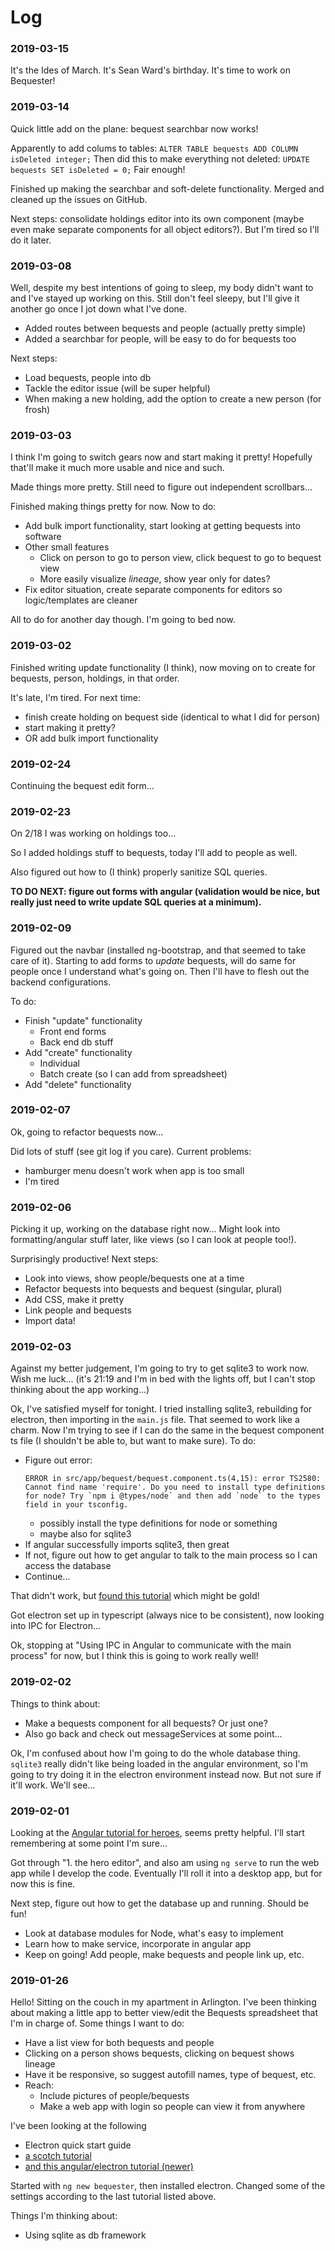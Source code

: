# Log

### 2019-03-15

It's the Ides of March. It's Sean Ward's birthday. It's time to work on Bequester!



### 2019-03-14

Quick little add on the plane: bequest searchbar now works!

Apparently to add colums to tables:
`ALTER TABLE bequests ADD COLUMN isDeleted integer;`
Then did this to make everything not deleted:
`UPDATE bequests SET isDeleted = 0;`
Fair enough!

Finished up making the searchbar and soft-delete functionality. Merged and cleaned up the issues on GitHub.

Next steps: consolidate holdings editor into its own component (maybe even make separate components for all object editors?). But I'm tired so I'll do it later.

### 2019-03-08

Well, despite my best intentions of going to sleep, my body didn't want to and I've stayed up working on this. Still don't feel sleepy, but I'll give it another go once I jot down what I've done.

- Added routes between bequests and people (actually pretty simple)
- Added a searchbar for people, will be easy to do for bequests too

Next steps:

- Load bequests, people into db
- Tackle the editor issue (will be super helpful)
- When making a new holding, add the option to create a new person (for frosh)

### 2019-03-03

I think I'm going to switch gears now and start making it pretty! Hopefully that'll make it much more usable and nice and such.

Made things more pretty. Still need to figure out independent scrollbars...

Finished making things pretty for now. Now to do:

- Add bulk import functionality, start looking at getting bequests into software
- Other small features
    - Click on person to go to person view, click bequest to go to bequest view
    - More easily visualize _lineage_, show year only for dates?
- Fix editor situation, create separate components for editors so logic/templates are cleaner

All to do for another day though. I'm going to bed now.

### 2019-03-02

Finished writing update functionality (I think), now moving on to create for bequests, person, holdings, in that order.

It's late, I'm tired. For next time:

- finish create holding on bequest side (identical to what I did for person)
- start making it pretty?
- OR add bulk import functionality

### 2019-02-24

Continuing the bequest edit form...

### 2019-02-23

On 2/18 I was working on holdings too...

So I added holdings stuff to bequests, today I'll add to people as well.

Also figured out how to (I think) properly sanitize SQL queries.

**TO DO NEXT: figure out forms with angular (validation would be nice, but really just need to write update SQL queries at a minimum).**

### 2019-02-09

Figured out the navbar (installed ng-bootstrap, and that seemed to take care of it). Starting to add forms to _update_ bequests, will do same for people once I understand what's going on. Then I'll have to flesh out the backend configurations.

To do:
- Finish "update" functionality
    - Front end forms
    - Back end db stuff
- Add "create" functionality
    - Individual
    - Batch create (so I can add from spreadsheet)
- Add "delete" functionality

### 2019-02-07

Ok, going to refactor bequests now...

Did lots of stuff (see git log if you care). Current problems:

- hamburger menu doesn't work when app is too small
- I'm tired

### 2019-02-06

Picking it up, working on the database right now... Might look into formatting/angular stuff later, like views (so I can look at people too!).

Surprisingly productive! Next steps:

- Look into views, show people/bequests one at a time
- Refactor bequests into bequests and bequest (singular, plural)
- Add CSS, make it pretty
- Link people and bequests
- Import data!

### 2019-02-03

Against my better judgement, I'm going to try to get sqlite3 to work now. Wish me luck... (it's 21:19 and I'm in bed with the lights off, but I can't stop thinking about the app working...)

Ok, I've satisfied myself for tonight. I tried installing sqlite3, rebuilding for electron, then importing in the `main.js` file. That seemed to work like a charm. Now I'm trying to see if I can do the same in the bequest component ts file (I shouldn't be able to, but want to make sure). To do:

- Figure out error:
  ```
  ERROR in src/app/bequest/bequest.component.ts(4,15): error TS2580: Cannot find name 'require'. Do you need to install type definitions for node? Try `npm i @types/node` and then add `node` to the types field in your tsconfig.
  ```
    - possibly install the type definitions for node or something
    - maybe also for sqlite3
- If angular successfully imports sqlite3, then great
- If not, figure out how to get angular to talk to the main process so I can access the database
- Continue...

That didn't work, but [found this tutorial](https://malcoded.com/posts/angular-desktop-electron) which might be gold!

Got electron set up in typescript (always nice to be consistent), now looking into IPC for Electron...

Ok, stopping at "Using IPC in Angular to communicate with the main process" for now, but I think this is going to work really well!

### 2019-02-02

Things to think about:

- Make a bequests component for all bequests? Or just one?
- Also go back and check out messageServices at some point...

Ok, I'm confused about how I'm going to do the whole database thing. `sqlite3` really didn't like being loaded in the angular environment, so I'm going to try doing it in the electron environment instead now. But not sure if it'll work. We'll see...

### 2019-02-01

Looking at the [Angular tutorial for heroes](https://angular.io/tutorial/toh-pt1), seems pretty helpful. I'll start remembering at some point I'm sure...

Got through "1. the hero editor", and also am using `ng serve` to run the web app while I develop the code. Eventually I'll roll it into a desktop app, but for now this is fine.

Next step, figure out how to get the database up and running. Should be fun!

- Look at database modules for Node, what's easy to implement
- Learn how to make service, incorporate in angular app
- Keep on going! Add people, make bequests and people link up, etc.

### 2019-01-26

Hello! Sitting on the couch in my apartment in Arlington. I've been thinking about making a little app to better view/edit the Bequests spreadsheet that I'm in charge of. Some things I want to do:

- Have a list view for both bequests and people
- Clicking on a person shows bequests, clicking on bequest shows lineage
- Have it be responsive, so suggest autofill names, type of bequest, etc.
- Reach:
  - Include pictures of people/bequests
  - Make a web app with login so people can view it from anywhere

I've been looking at the following
- Electron quick start guide
- [a scotch tutorial](https://scotch.io/tutorials/creating-desktop-applications-with-angularjs-and-github-electron)
- [and this angular/electron tutorial (newer)](https://alligator.io/angular/electron/)

Started with `ng new bequester`, then installed electron. Changed some of the settings according to the last tutorial listed above.

Things I'm thinking about:

- Using sqlite as db framework
